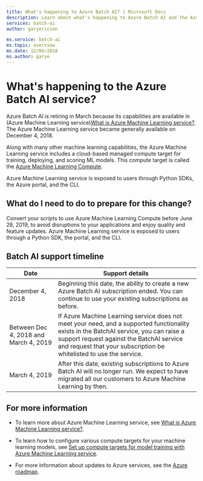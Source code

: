 ```yaml
---
title: What's happening to Azure Batch AI? | Microsoft Docs
description: Learn about what's happening to Azure Batch AI and the Azure Machine Learning service compute option.
services: batch-ai
author: garyericson

ms.service: batch-ai
ms.topic: overview
ms.date: 12/04/2018
ms.author: garye
---
```


# What's happening to the Azure Batch AI service?

Azure Batch AI is retiring in March because its capabilities are available in (Azure Machine Learning service)[What is Azure Machine Learning service?](../machine-learning/service/overview-what-is-azure-ml.md).  The Azure Machine Learning service became generally available on December 4, 2018. 

Along with many other machine learning capabilities, the Azure Machine Learning service includes a cloud-based managed compute target for training, deploying, and scoring ML models. This compute target is called the [Azure Machine Learning Compute](../machine-learning/service/how-to-set-up-training-targets.md). 

Azure Machine Learning service is exposed to users through Python SDKs, the Azure portal, and the CLI. 

## What do I need to do to prepare for this change?

Convert your scripts to use Azure Machine Learning Compute before June 28, 2019, to avoid disruptions to your applications and enjoy quality and feature updates. Azure Machine Learning service is exposed to users through a Python SDK, the portal, and the CLI. 

## Batch AI support timeline

| Date | Support details |
| ---- |-----------------|
| December 4, 2018 | Beginning this date, the ability to create a new Azure Batch AI subscription ended. You can continue to use your existing subscriptions as before. |
| Between Dec 4, 2018 and March 4, 2019 | If Azure Machine Learning service does not meet your need, and a supported functionality exists in the BatchAI service, you can raise a support request against the BatchAI service and request that your subscription be whitelisted to use the service. |
| March 4, 2019 | After this date, existing subscriptions to Azure Batch AI will no longer run. We expect to have migrated all our customers to Azure Machine Learning by then. |


## For more information

- To learn more about Azure Machine Learning service, see [What is Azure Machine Learning service?](../machine-learning/service/overview-what-is-azure-ml.md).

- To learn how to configure various compute targets for your machine learning models, see [Set up compute targets for model training with Azure Machine Learning service](../machine-learning/service/how-to-set-up-training-targets.md).

- For more information about updates to Azure services, see the [Azure roadmap](https://azure.microsoft.com/updates/).

